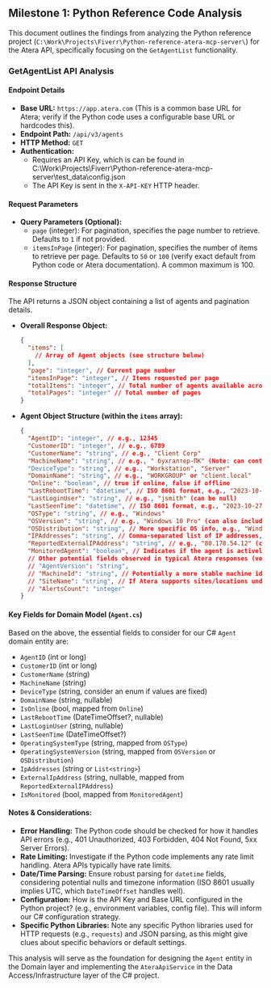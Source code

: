 ## Milestone 1: Python Reference Code Analysis

This document outlines the findings from analyzing the Python reference project (`C:\Work\Projects\Fiverr\Python-reference-atera-mcp-server\`) for the Atera API, specifically focusing on the `GetAgentList` functionality.

### GetAgentList API Analysis

#### Endpoint Details
*   **Base URL:** `https://app.atera.com` (This is a common base URL for Atera; verify if the Python code uses a configurable base URL or hardcodes this).
*   **Endpoint Path:** `/api/v3/agents`
*   **HTTP Method:** `GET`
*   **Authentication:**
    *   Requires an API Key, which is can be found in C:\Work\Projects\Fiverr\Python-reference-atera-mcp-server\test_data\config.json
    *   The API Key is sent in the `X-API-KEY` HTTP header.

#### Request Parameters
*   **Query Parameters (Optional):**
    *   `page` (integer): For pagination, specifies the page number to retrieve. Defaults to `1` if not provided.
    *   `itemsInPage` (integer): For pagination, specifies the number of items to retrieve per page. Defaults to `50` or `100` (verify exact default from Python code or Atera documentation). A common maximum is 100.

#### Response Structure
The API returns a JSON object containing a list of agents and pagination details.

*   **Overall Response Object:**
    ```json
    {
      "items": [
        // Array of Agent objects (see structure below)
      ],
      "page": "integer", // Current page number
      "itemsInPage": "integer", // Items requested per page
      "totalItems": "integer", // Total number of agents available across all pages
      "totalPages": "integer" // Total number of pages
    }
    ```

*   **Agent Object Structure (within the `items` array):**
    ```json
    {
      "AgentID": "integer", // e.g., 12345
      "CustomerID": "integer", // e.g., 6789
      "CustomerName": "string", // e.g., "Client Corp"
      "MachineName": "string", // e.g., " бухгалтер-ПК" (Note: can contain non-ASCII characters)
      "DeviceType": "string", // e.g., "Workstation", "Server"
      "DomainName": "string", // e.g., "WORKGROUP" or "client.local"
      "Online": "boolean", // true if online, false if offline
      "LastRebootTime": "datetime", // ISO 8601 format, e.g., "2023-10-26T10:30:00Z" (can be null)
      "LastLoginUser": "string", // e.g., "jsmith" (can be null)
      "LastSeenTime": "datetime", // ISO 8601 format, e.g., "2023-10-27T14:15:20Z"
      "OSType": "string", // e.g., "Windows"
      "OSVersion": "string", // e.g., "Windows 10 Pro" (can also include build numbers)
      "OSDistribution": "string", // More specific OS info, e.g., "Windows 10 Pro, 64-bit, version 22H2, build 19045.3570"
      "IPAddresses": "string", // Comma-separated list of IP addresses, e.g., "192.168.1.100,10.0.0.5"
      "ReportedExternalIPAddress": "string", // e.g., "80.178.54.12" (can be null)
      "MonitoredAgent": "boolean", // Indicates if the agent is actively monitored
      // Other potential fields observed in typical Atera responses (verify from Python code):
      // "AgentVersion": "string",
      // "MachineId": "string", // Potentially a more stable machine identifier than name
      // "SiteName": "string", // If Atera supports sites/locations under customers
      // "AlertsCount": "integer"
    }
    ```

#### Key Fields for Domain Model (`Agent.cs`)
Based on the above, the essential fields to consider for our C# `Agent` domain entity are:

*   `AgentID` (int or long)
*   `CustomerID` (int or long)
*   `CustomerName` (string)
*   `MachineName` (string)
*   `DeviceType` (string, consider an enum if values are fixed)
*   `DomainName` (string, nullable)
*   `IsOnline` (bool, mapped from `Online`)
*   `LastRebootTime` (DateTimeOffset?, nullable)
*   `LastLoginUser` (string, nullable)
*   `LastSeenTime` (DateTimeOffset?)
*   `OperatingSystemType` (string, mapped from `OSType`)
*   `OperatingSystemVersion` (string, mapped from `OSVersion` or `OSDistribution`)
*   `IpAddresses` (string or `List<string>`)
*   `ExternalIpAddress` (string, nullable, mapped from `ReportedExternalIPAddress`)
*   `IsMonitored` (bool, mapped from `MonitoredAgent`)

#### Notes & Considerations:
*   **Error Handling:** The Python code should be checked for how it handles API errors (e.g., 401 Unauthorized, 403 Forbidden, 404 Not Found, 5xx Server Errors).
*   **Rate Limiting:** Investigate if the Python code implements any rate limit handling. Atera APIs typically have rate limits.
*   **Date/Time Parsing:** Ensure robust parsing for `datetime` fields, considering potential nulls and timezone information (ISO 8601 usually implies UTC, which `DateTimeOffset` handles well).
*   **Configuration:** How is the API Key and Base URL configured in the Python project? (e.g., environment variables, config file). This will inform our C# configuration strategy.
*   **Specific Python Libraries:** Note any specific Python libraries used for HTTP requests (e.g., `requests`) and JSON parsing, as this might give clues about specific behaviors or default settings.

This analysis will serve as the foundation for designing the `Agent` entity in the Domain layer and implementing the `AteraApiService` in the Data Access/Infrastructure layer of the C# project.